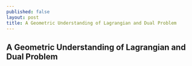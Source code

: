 ```yaml
---
published: false
layout: post
title: A Geometric Understanding of Lagrangian and Dual Problem
---
```

## A Geometric Understanding of Lagrangian and Dual Problem
